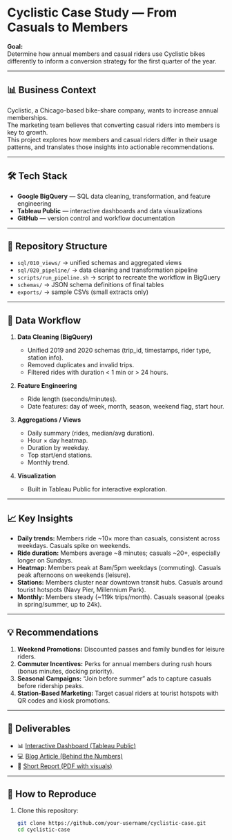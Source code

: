 # Cyclistic Case Study — From Casuals to Members


**Goal:**  
Determine how annual members and casual riders use Cyclistic bikes differently to inform a conversion strategy for the first quarter of the year.


---


## 📊 Business Context
Cyclistic, a Chicago-based bike-share company, wants to increase annual memberships.  
The marketing team believes that converting casual riders into members is key to growth.  
This project explores how members and casual riders differ in their usage patterns, and translates those insights into actionable recommendations.


---


## 🛠️ Tech Stack
- **Google BigQuery** — SQL data cleaning, transformation, and feature engineering  
- **Tableau Public** — interactive dashboards and data visualizations  
- **GitHub** — version control and workflow documentation  


---


## 📂 Repository Structure

- `sql/010_views/` → unified schemas and aggregated views  
- `sql/020_pipeline/` → data cleaning and transformation pipeline  
- `scripts/run_pipeline.sh` → script to recreate the workflow in BigQuery  
- `schemas/` → JSON schema definitions of final tables  
- `exports/` → sample CSVs (small extracts only)  


---


## 🔄 Data Workflow
1. **Data Cleaning (BigQuery)**  
   - Unified 2019 and 2020 schemas (trip_id, timestamps, rider type, station info).  
   - Removed duplicates and invalid trips.  
   - Filtered rides with duration < 1 min or > 24 hours.  


2. **Feature Engineering**  
   - Ride length (seconds/minutes).  
   - Date features: day of week, month, season, weekend flag, start hour.  


3. **Aggregations / Views**  
   - Daily summary (rides, median/avg duration).  
   - Hour × day heatmap.  
   - Duration by weekday.  
   - Top start/end stations.  
   - Monthly trend.  


4. **Visualization**  
   - Built in Tableau Public for interactive exploration.  


---


## 📈 Key Insights
- **Daily trends:** Members ride ~10× more than casuals, consistent across weekdays. Casuals spike on weekends.  
- **Ride duration:** Members average ~8 minutes; casuals ~20+, especially longer on Sundays.  
- **Heatmap:** Members peak at 8am/5pm weekdays (commuting). Casuals peak afternoons on weekends (leisure).  
- **Stations:** Members cluster near downtown transit hubs. Casuals around tourist hotspots (Navy Pier, Millennium Park).  
- **Monthly:** Members steady (~119k trips/month). Casuals seasonal (peaks in spring/summer, up to 24k).  


---


## 💡 Recommendations
1. **Weekend Promotions:** Discounted passes and family bundles for leisure riders.  
2. **Commuter Incentives:** Perks for annual members during rush hours (bonus minutes, docking priority).  
3. **Seasonal Campaigns:** “Join before summer” ads to capture casuals before ridership peaks.  
4. **Station-Based Marketing:** Target casual riders at tourist hotspots with QR codes and kiosk promotions.  


---


## 🔗 Deliverables
- 📊 [Interactive Dashboard (Tableau Public)](https://public.tableau.com/views/CommutetoLeisureATaleofCyclisticRiders/Dashboard1?:language=en-US&:sid=&:redirect=auth&:display_count=n&:origin=viz_share_link)  
- 💻 [Blog Article (Behind the Numbers)](https://btninsights.blogspot.com/)  
- 📄 [Short Report (PDF with visuals)](URL-YOUR-PDF)  


---


## 🚀 How to Reproduce
1. Clone this repository:
   ```bash
   git clone https://github.com/your-username/cyclistic-case.git
   cd cyclistic-case
